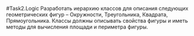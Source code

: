 ﻿#Task2.Logic
Разработать иерархию классов для описания следующих геометрических фигур – 
Окружности, Треугольника, Квадрата, Прямоугольника. Классы должны описывать 
свойства фигуры и иметь методы для вычисления площади и периметра фигуры.